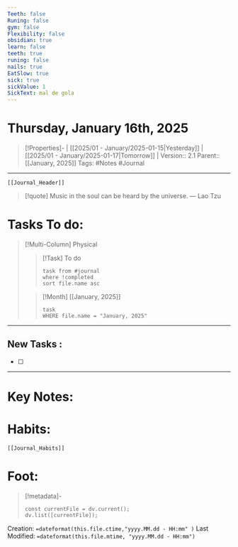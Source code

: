 ```yaml
---
Teeth: false
Runing: false
gym: false
Flexibility: false
obsidian: true
learn: false
teeth: true
runing: false
nails: true
EatSlow: true
sick: true
sickValue: 1
SickText: mal de gola
---
```

# Thursday, January 16th, 2025
>[!Properties]- | [[2025/01 - January/2025-01-15|Yesterday]] | [[2025/01 - January/2025-01-17|Tomorrow]] | 
>Version:: 2.1
>Parent:: [[January, 2025]]
>Tags: #Notes #Journal 
***
```meta-bind-embed
[[Journal_Header]]
```
> [!quote] Music in the soul can be heard by the universe.
> — Lao Tzu
# Tasks To do:
>[!Multi-Column] Physical
>>[!Task] To do 
>>```dataview
>>task from #journal
>>where !completed
>>sort file.name asc
>>```
>
>>[!Month] [[January, 2025]]
>>```dataview
>>task
>>WHERE file.name = "January, 2025"
>>```
***
## New Tasks :
- [ ]
***

# Key Notes:


# Habits:
```meta-bind-embed
[[Journal_Habits]]
```
# Foot:

>[!metadata]- 
>```dataviewjs
>const currentFile = dv.current();
>dv.list([currentFile]);
>```
Creation:          `=dateformat(this.file.ctime,"yyyy.MM.dd - HH:mm" )`
Last Modified:  `=dateformat(this.file.mtime, "yyyy.MM.dd - HH:mm")`


